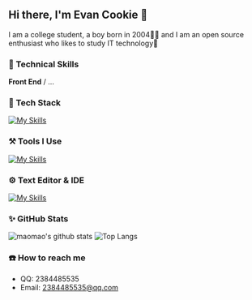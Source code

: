 ## Hi there, I'm Evan Cookie 👋

I am a college student, a boy born in 2004🙋‍♂️ and I am an open source enthusiast who likes to study IT technology💪

### 🥇 Technical Skills

**Front End** /  ... 

### 📌 Tech Stack

[![My Skills](https://skillicons.dev/icons?i=html,css,js,jquery,ts,bootstrap,less,sass,vuetify,tailwindcss,vue,pinia,nuxt,react,next,angular,nodejs,express,electron,tauri,rust)](https://skillicons.dev)

### ⚒️  Tools I Use

[![My Skills](https://skillicons.dev/icons?i=md,git,npm,pnpm,yarn,vite,vitest,webpack,babel,gulp,rollupjs,github,githubactions,gitlab,nginx,vercel,netlify)](https://skillicons.dev)

### ⚙️ Text Editor & IDE 

[![My Skills](https://skillicons.dev/icons?i=vim,sublime,vscode,webstorm,visualstudio)](https://skillicons.dev)

### ✨ GitHub Stats

![maomao's github stats](https://github-readme-stats.vercel.app/api?username=fushe1024&show_icons=true&hide_title=true&count_private=true)
![Top Langs](https://github-readme-stats.vercel.app/api/top-langs/?username=fushe1024&layout=compact)

### **☎️** How to reach me

- QQ: 2384485535
- Email: [2384485535@qq.com](mailto:2384485535@qq.com)
